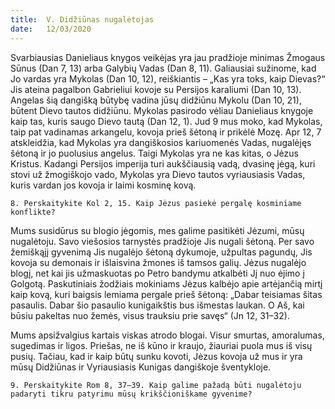 ```yaml
---
title:  V. Didžiūnas nugalėtojas
date:   12/03/2020
---
```


Svarbiausias Danieliaus knygos veikėjas yra jau pradžioje minimas Žmogaus Sūnus (Dan 7, 13) arba Galybių Vadas (Dan 8, 11). Galiausiai sužinome, kad Jo vardas yra Mykolas (Dan 10, 12), reiškiantis – „Kas yra toks, kaip Dievas?“ Jis ateina pagalbon Gabrieliui kovoje su Persijos karaliumi (Dan 10, 13). Angelas šią dangišką būtybę vadina jūsų didžiūnu Mykolu (Dan 10, 21), būtent Dievo tautos didžiūnu. Mykolas pasirodo vėliau Danieliaus knygoje kaip tas, kuris saugo Dievo tautą (Dan 12, 1). Jud 9 mus moko, kad Mykolas, taip pat vadinamas arkangelu, kovoja prieš šėtoną ir prikėlė Mozę. Apr 12, 7 atskleidžia, kad Mykolas yra dangiškosios kariuomenės Vadas, nugalėjęs šėtoną ir jo puolusius angelus. Taigi Mykolas yra ne kas kitas, o Jėzus Kristus. Kadangi Persijos imperija turi aukščiausią vadą, dvasinę jėgą, kuri stovi už žmogiškojo vado, Mykolas yra Dievo tautos vyriausiasis Vadas, kuris vardan jos kovoja ir laimi kosminę kovą.

`8. Perskaitykite Kol 2, 15. Kaip Jėzus pasiekė pergalę kosminiame konflikte?`
														
Mums susidūrus su blogio jėgomis, mes galime pasitikėti Jėzumi, mūsų nugalėtoju. Savo viešosios tarnystės pradžioje Jis nugali šėtoną. Per savo žemiškąjį gyvenimą Jis nugalėjo šėtoną dykumoje, užpultas pagundų, Jis kovoja su demonais ir išlaisvina žmones iš tamsos galių. Jėzus nugalėjo blogį, net kai jis užmaskuotas po Petro bandymu atkalbėti Jį nuo ėjimo į Golgotą. Paskutiniais žodžiais mokiniams Jėzus kalbėjo apie artėjančią mirtį kaip kovą, kuri baigsis lemiama pergale prieš šėtoną: „Dabar teisiamas šitas pasaulis. Dabar šio pasaulio kunigaikštis bus išmestas laukan. O Aš, kai būsiu pakeltas nuo žemės, visus trauksiu prie savęs“ (Jn 12, 31–32).

Mums apsižvalgius kartais viskas atrodo blogai. Visur smurtas, amoralumas, sugedimas ir ligos. Priešas, ne iš kūno ir kraujo, žiauriai puola mus iš visų pusių. Tačiau, kad ir kaip būtų sunku kovoti, Jėzus kovoja už mus ir yra mūsų Didžiūnas ir Vyriausiasis Kunigas dangiškoje šventykloje.

`9. Perskaitykite Rom 8, 37–39. Kaip galime pažadą būti nugalėtoju padaryti tikru patyrimu mūsų krikščioniškame gyvenime?`
